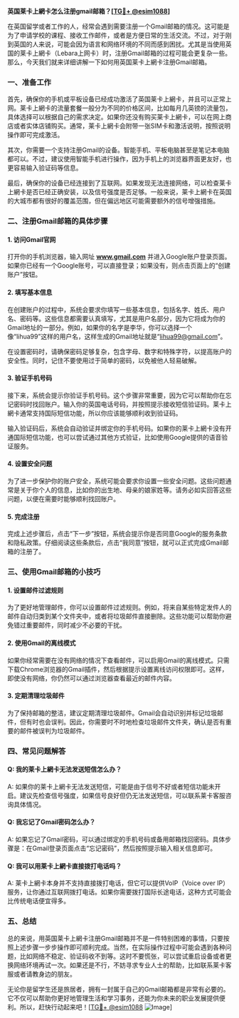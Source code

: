 **英国莱卡上網卡怎么注册gmail邮箱？[[TG💪+ @esim1088](https://t.me/s/esim1088)]**

在英国留学或者工作的人，经常会遇到需要注册一个Gmail邮箱的情况。这可能是为了申请学校的课程、接收工作邮件，或者是方便日常的生活交流。不过，对于刚到英国的人来说，可能会因为语言和网络环境的不同而感到困扰。尤其是当使用英国的莱卡上網卡（Lebara上网卡）时，注册Gmail邮箱的过程可能会更复杂一些。那么，今天我们就来详细讲解一下如何用英国莱卡上網卡注册Gmail邮箱。

### 一、准备工作

首先，确保你的手机或平板设备已经成功激活了英国莱卡上網卡，并且可以正常上网。莱卡上網卡的流量套餐一般分为不同的价格区间，比如每月几英镑的流量包，具体选择可以根据自己的需求决定。如果你还没有购买莱卡上網卡，可以在网上商店或者实体店铺购买。通常，莱卡上網卡会附带一张SIM卡和激活说明，按照说明操作即可完成激活。

其次，你需要一个支持注册Gmail的设备。智能手机、平板电脑甚至是笔记本电脑都可以。不过，建议使用智能手机进行操作，因为手机上的浏览器界面更友好，也更容易输入验证码等信息。

最后，确保你的设备已经连接到了互联网。如果发现无法连接网络，可以检查莱卡上網卡是否已经正确安装，以及信号强度是否足够。一般来说，莱卡上網卡在英国的大城市都有很好的覆盖范围，但在偏远地区可能需要额外的信号增强措施。

### 二、注册Gmail邮箱的具体步骤

#### 1. 访问Gmail官网

打开你的手机浏览器，输入网址 **www.gmail.com** 并进入Google账户登录页面。如果你已经有一个Google账号，可以直接登录；如果没有，则点击页面上的“创建账户”按钮。

#### 2. 填写基本信息

在创建账户的过程中，系统会要求你填写一些基本信息，包括名字、姓氏、用户名、密码等。这些信息都需要认真填写，尤其是用户名部分，因为它将成为你的Gmail地址的一部分。例如，如果你的名字是李华，你可以选择一个像“lihua99”这样的用户名，这样生成的Gmail地址就是“lihua99@gmail.com”。

在设置密码时，请确保密码足够复杂，包含字母、数字和特殊字符，以提高账户的安全性。同时，记住不要使用过于简单的密码，以免被他人轻易破解。

#### 3. 验证手机号码

接下来，系统会提示你验证手机号码。这个步骤非常重要，因为它可以帮助你在忘记密码时找回账户。输入你的英国电话号码，并按照提示接收短信验证码。莱卡上網卡通常支持国际短信功能，所以你应该能够顺利收到验证码。

输入验证码后，系统会自动验证并绑定你的手机号码。如果你的莱卡上網卡没有开通国际短信功能，也可以尝试通过其他方式验证，比如使用Google提供的语音验证服务。

#### 4. 设置安全问题

为了进一步保护你的账户安全，系统可能会要求你设置一些安全问题。这些问题通常是关于你个人的信息，比如你的出生地、母亲的娘家姓等。请务必如实回答这些问题，以便在需要时能够顺利找回账户。

#### 5. 完成注册

完成上述步骤后，点击“下一步”按钮，系统会提示你是否同意Google的服务条款和隐私政策。仔细阅读这些条款后，点击“我同意”按钮，就可以正式完成Gmail邮箱的注册了。

### 三、使用Gmail邮箱的小技巧

#### 1. 设置邮件过滤规则

为了更好地管理邮件，你可以设置邮件过滤规则。例如，将来自某些特定发件人的邮件自动归类到某个文件夹中，或者将垃圾邮件直接删除。这些功能可以帮助你避免错过重要邮件，同时减少不必要的干扰。

#### 2. 使用Gmail的离线模式

如果你经常需要在没有网络的情况下查看邮件，可以启用Gmail的离线模式。只需下载Chrome浏览器的Gmail插件，然后根据提示设置离线访问权限即可。这样，即使没有网络，你仍然可以通过浏览器查看最近的邮件内容。

#### 3. 定期清理垃圾邮件

为了保持邮箱的整洁，建议定期清理垃圾邮件。Gmail会自动识别并标记垃圾邮件，但有时也会误判。因此，你需要时不时地检查垃圾邮件文件夹，确认是否有重要的邮件被误判为垃圾邮件。

### 四、常见问题解答

#### Q: 我的莱卡上網卡无法发送短信怎么办？

A: 如果你的莱卡上網卡无法发送短信，可能是由于信号不好或者短信功能未开启。建议先检查信号强度，如果信号良好但仍无法发送短信，可以联系莱卡客服咨询具体情况。

#### Q: 我忘记了Gmail密码怎么办？

A: 如果忘记了Gmail密码，可以通过绑定的手机号码或备用邮箱找回密码。具体步骤是：在Gmail登录页面点击“忘记密码”，然后按照提示输入相关信息即可。

#### Q: 我可以用莱卡上網卡直接拨打电话吗？

A: 莱卡上網卡本身并不支持直接拨打电话，但它可以提供VoIP（Voice over IP）服务，让你通过互联网拨打电话。如果你需要拨打国际长途电话，这种方式可能会比传统电话便宜得多。

### 五、总结

总的来说，用英国莱卡上網卡注册Gmail邮箱并不是一件特别困难的事情，只要按照上述步骤一步步操作即可顺利完成。当然，在实际操作过程中可能会遇到各种问题，比如网络不稳定、验证码收不到等。这时不要慌张，可以尝试重启设备或者更换网络环境再试一次。如果还是不行，不妨寻求专业人士的帮助，比如联系莱卡客服或者请教身边的朋友。

无论你是留学生还是旅居者，拥有一封属于自己的Gmail邮箱都是非常有必要的。它不仅可以帮助你更好地管理生活和学习事务，还能为你未来的职业发展提供便利。所以，赶快行动起来吧！[[TG💪+ @esim1088](https://t.me/s/esim1088) ![Image](https://i.postimg.cc/4NQfJmqS/Snipaste-2025-05-13-00-14-12.png)]